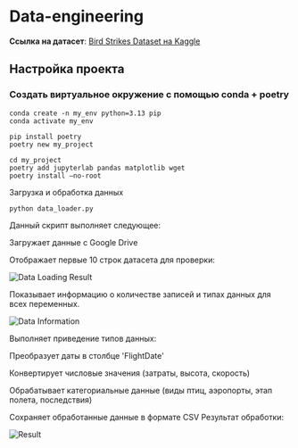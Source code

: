 # Data-engineering

**Ссылка на датасет**: [Bird Strikes Dataset на Kaggle](https://www.kaggle.com/datasets/breana/bird-strikes)

## Настройка проекта
### Создать виртуальное окружение с помощью  conda + poetry
```
conda create -n my_env python=3.13 pip
conda activate my_env

pip install poetry
poetry new my_project

cd my_project
poetry add jupyterlab pandas matplotlib wget
poetry install —no-root
```
Загрузка и обработка данных

```python data_loader.py```

Данный скрипт выполняет следующее:

Загружает данные с Google Drive

Отображает первые 10 строк датасета для проверки:

![Data Loading Result](DataLoadingResult.JPG)

Показывает информацию о количестве записей и типах данных для всех переменных.

![Data Information](Data_inf.PNG)

Выполняет приведение типов данных:

Преобразует даты в столбце 'FlightDate'

Конвертирует числовые значения (затраты, высота, скорость)

Обрабатывает категориальные данные (виды птиц, аэропорты, этап полета, последствия)

Сохраняет обработанные данные в формате CSV
Результат обработки:

![Result](result.PNG)




